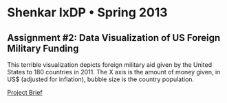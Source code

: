 # Shenkar IxDP • Spring 2013
## Assignment #2: Data Visualization of US Foreign Military Funding

This terrible visualization depicts foreign military aid given by the United States to 180 countries in 2011. The X axis is the amount of money given, in US$ (adjusted for inflation), bubble size is the country population.

[Project Brief](http://shenkarinteractive.com/blogs/s13idxp/2013/04/07/project-2-show-me-the-money-and-other-stories-in-big-data/)